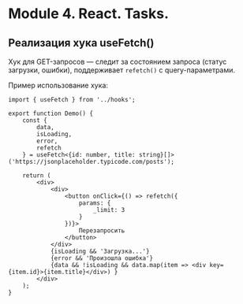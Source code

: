 # Module 4. React. Tasks.

## Реализация хука useFetch()

Хук для GET-запросов — следит за состоянием запроса (статус загрузки, ошибки),
поддерживает `refetch()` с query-параметрами.

Пример использование хука:

````
import { useFetch } from '../hooks';

export function Demo() {
	const {
		data,
		isLoading,
		error,
		refetch
	} = useFetch<{id: number, title: string}[]>('https://jsonplaceholder.typicode.com/posts');

	return (
		<div>
			<div>
				<button onClick={() => refetch({
					params: {
						_limit: 3
					}
				})}>
					Перезапросить
				</button>
			</div>
			{isLoading && 'Загрузка...'}
			{error && 'Произошла ошибка'}
			{data && !isLoading && data.map(item => <div key={item.id}>{item.title}</div>) }
		</div>
	);
}
````
